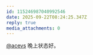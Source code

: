 ```yaml
---
id: 115246987040992546
date: 2025-09-22T08:24:25.347Z
reply: true
media_attachments: 0
---
```


<p><span class="h-card" translate="no"><a href="https://mastodon.social/@acevs" class="u-url mention" rel="nofollow noopener" target="_blank">@<span>acevs</span></a></span> 晚上状态好。</p>
